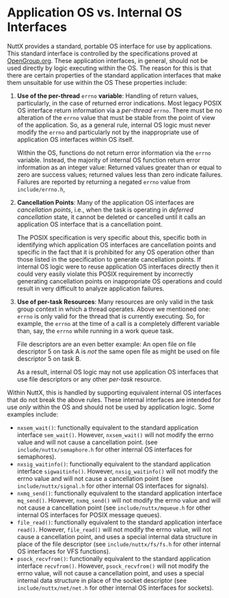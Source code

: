 Application OS vs. Internal OS Interfaces
=========================================

NuttX provides a standard, portable OS interface for use by
applications. This standard interface is controlled by the
specifications proved at [OpenGroup.org](http://opengroup.org). These
application interfaces, in general, should not be used directly by logic
executing within the OS. The reason for this is that there are certain
properties of the standard application interfaces that make them
unsuitable for use within the OS These properties include:

1.  **Use of the per-thread** `errno` **variable**: Handling of return
    values, particularly, in the case of returned error indications.
    Most legacy POSIX OS interface return information via a *per-thread*
    `errno`. There must be no alteration of the `errno` value that must
    be stable from the point of view of the application. So, as a
    general rule, internal OS logic must never modify the `errno` and
    particularly not by the inappropriate use of application OS
    interfaces within OS itself.

    Within the OS, functions do not return error information via the
    `errno` variable. Instead, the majority of internal OS function
    return error information as an integer value: Returned values
    greater than or equal to zero are success values; returned values
    less than zero indicate failures. Failures are reported by returning
    a negated `errno` value from `include/errno.h`,

2.  **Cancellation Points**: Many of the application OS interfaces are
    *cancellation points*, i.e., when the task is operating in *deferred
    cancellation* state, it cannot be deleted or cancelled until it
    calls an application OS interface that is a cancellation point.

    The POSIX specification is very specific about this, specific both
    in identifying which application OS interfaces are cancellation
    points and specific in the fact that it is prohibited for any OS
    operation other than those listed in the specification to generate
    cancellation points. If internal OS logic were to reuse application
    OS interfaces directly then it could very easily violate this POSIX
    requirement by incorrectly generating cancellation points on
    inappropriate OS operations and could result in very difficult to
    analyze application failures.

3.  **Use of per-task Resources**: Many resources are only valid in the
    task group context in which a thread operates. Above we mentioned
    one: `errno` is only valid for the thread that is currently
    executing. So, for example, the `errno` at the time of a call is a
    completely different variable than, say, the `errno` while running
    in a work queue task.

    File descriptors are an even better example: An open file on file
    descriptor 5 on task A is *not* the same open file as might be used
    on file descriptor 5 on task B.

    As a result, internal OS logic may not use application OS interfaces
    that use file descriptors or any other *per-task* resource.

Within NuttX, this is handled by supporting equivalent internal OS
interfaces that do not break the above rules. These internal interfaces
are intended for use *only* within the OS and should not be used by
application logic. Some examples include:

-   `nxsem_wait()`: functionally equivalent to the standard application
    interface `sem_wait()`. However, `nxsem_wait()` will not modify the
    errno value and will not cause a cancellation point. (see
    `include/nuttx/semaphore.h` for other internal OS interfaces for
    semaphores).
-   `nxsig_waitinfo()`: functionally equivalent to the standard
    application interface `sigwaitinfo()`. However, `nxsig_waitinfo()`
    will not modify the errno value and will not cause a cancellation
    point (see `include/nuttx/signal.h` for other internal OS interfaces
    for signals).
-   `nxmq_send()`: functionally equivalent to the standard application
    interface `mq_send()`. However, `nxmq_send()` will not modify the
    errno value and will not cause a cancellation point (see
    `include/nuttx/mqueue.h` for other internal OS interfaces for POSIX
    message queues).
-   `file_read()`: functionally equivalent to the standard application
    interface `read()`. However, `file_read()` will not modify the errno
    value, will not cause a cancellation point, and uses a special
    internal data structure in place of the file descriptor (see
    `include/nuttx/fs/fs.h` for other internal OS interfaces for VFS
    functions).
-   `psock_recvfrom()`: functionally equivalent to the standard
    application interface `recvfrom()`. However, `psock_recvfrom()` will
    not modify the errno value, will not cause a cancellation point, and
    uses a special internal data structure in place of the socket
    descriptor (see `include/nuttx/net/net.h` for other internal OS
    interfaces for sockets).
